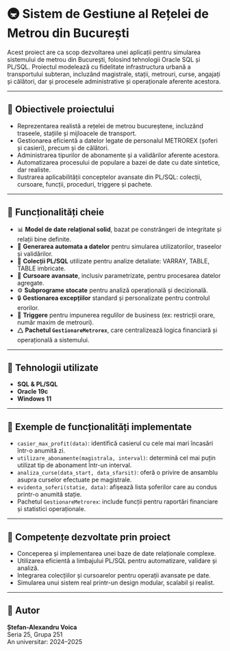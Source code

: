 # 🚇 Sistem de Gestiune al Rețelei de Metrou din București

Acest proiect are ca scop dezvoltarea unei aplicații pentru simularea sistemului de metrou din București, folosind tehnologii Oracle SQL și PL/SQL. Proiectul modelează cu fidelitate infrastructura urbană a transportului subteran, incluzând magistrale, stații, metrouri, curse, angajați și călători, dar și procesele administrative și operaționale aferente acestora.

---

## 📌 Obiectivele proiectului

- Reprezentarea realistă a rețelei de metrou bucureștene, incluzând traseele, stațiile și mijloacele de transport.
- Gestionarea eficientă a datelor legate de personalul METROREX (șoferi și casieri), precum și de călători.
- Administrarea tipurilor de abonamente și a validărilor aferente acestora.
- Automatizarea procesului de populare a bazei de date cu date sintetice, dar realiste.
- Ilustrarea aplicabilității conceptelor avansate din PL/SQL: colecții, cursoare, funcții, proceduri, triggere și pachete.

---

## 🧩 Funcționalități cheie

- 📊 **Model de date relațional solid**, bazat pe constrângeri de integritate și relații bine definite.
- 🔀 **Generarea automata a datelor** pentru simularea utilizatorilor, traseelor și validărilor.
- 🧠 **Colecții PL/SQL** utilizate pentru analize detaliate: VARRAY, TABLE, TABLE imbricate.
- 🔎 **Cursoare avansate**, inclusiv parametrizate, pentru procesarea datelor agregate.
- ⚙️ **Subprograme stocate** pentru analiză operațională și decizională.
- 🔒 **Gestionarea excepțiilor** standard și personalizate pentru controlul erorilor.
- 🚨 **Triggere** pentru impunerea regulilor de business (ex: restricții orare, număr maxim de metrouri).
- 🛆 **Pachetul `GestionareMetrorex`**, care centralizează logica financiară și operațională a sistemului.

---

## 💠 Tehnologii utilizate

- **SQL & PL/SQL**  
- **Oracle 19c**  
- **Windows 11**

---

## 🧪 Exemple de funcționalități implementate

- `casier_max_profit(data)`: identifică casierul cu cele mai mari încasări într-o anumită zi.
- `utilizare_abonamente(magistrala, interval)`: determină cel mai puțin utilizat tip de abonament într-un interval.
- `analiza_curse(data_start, data_sfarsit)`: oferă o privire de ansamblu asupra curselor efectuate pe magistrale.
- `evidenta_soferi(statie, data)`: afișează lista șoferilor care au condus printr-o anumită stație.
- Pachetul `GestionareMetrorex`: include funcții pentru raportări financiare și statistici operaționale.

---

## 🧐 Competențe dezvoltate prin proiect

- Conceperea și implementarea unei baze de date relaționale complexe.
- Utilizarea eficientă a limbajului PL/SQL pentru automatizare, validare și analiză.
- Integrarea colecțiilor și cursoarelor pentru operații avansate pe date.
- Simularea unui sistem real printr-un design modular, scalabil și realist.

---

## 👤 Autor

**Ștefan-Alexandru Voica**  
Seria 25, Grupa 251  
An universitar: 2024–2025
